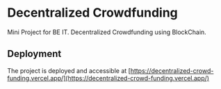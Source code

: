 # Decentralized Crowdfunding

Mini Project for BE IT. 
Decentralized Crowdfunding using BlockChain.

## Deployment

The project is deployed and accessible at [https://decentralized-crowd-funding.vercel.app/](https://decentralized-crowd-funding.vercel.app/)
